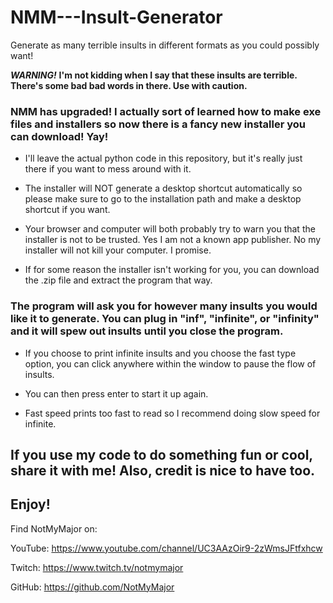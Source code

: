 # NMM---Insult-Generator
Generate as many terrible insults in different formats as you could possibly want!

***WARNING!*** **I'm not kidding when I say that these insults are terrible. There's some bad bad words in there. Use with caution.**

### NMM has upgraded! I actually sort of learned how to make exe files and installers so now there is a fancy new installer you can download! Yay!

- I'll leave the actual python code in this repository, but it's really just there if you want to mess around with it.

- The installer will NOT generate a desktop shortcut automatically so please make sure to go to the installation path and make a desktop shortcut if you want.

- Your browser and computer will both probably try to warn you that the installer is not to be trusted. Yes I am not a known app publisher. No my installer will not kill your computer. I promise.

- If for some reason the installer isn't working for you, you can download the .zip file and extract the program that way.

### The program will ask you for however many insults you would like it to generate. You can plug in "inf", "infinite", or "infinity" and it will spew out insults until you close the program. 

- If you choose to print infinite insults and you choose the fast type option, you can click anywhere within the window to pause the flow of insults. 

- You can then press enter to start it up again. 

- Fast speed prints too fast to read so I recommend doing slow speed for infinite.

## If you use my code to do something fun or cool, share it with me! Also, credit is nice to have too.
## Enjoy!

Find NotMyMajor on:

YouTube: https://www.youtube.com/channel/UC3AAzOir9-2zWmsJFtfxhcw

Twitch: https://www.twitch.tv/notmymajor

GitHub: https://github.com/NotMyMajor

